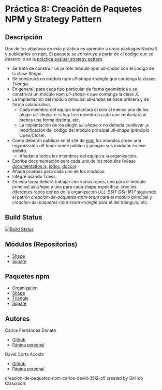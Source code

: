 # Práctica 8: Creación de Paquetes NPM y Strategy Pattern

## Descripción

Uno de los objetivos de esta práctica es aprender a crear packages NodeJS y publicarlos en [npm](https://www.npmjs.com/). El paquete se construye a partir de el código que se desarrolló en la [práctica evaluar strategy pattern](https://casianorodriguezleon.gitbooks.io/ull-esit-1617/content/practicas/practicaevaluastrategypattern.html).

* Se trata de construir un primer módulo npm *ull-shape* con el código de la clase *Shape*.
* Se construirá un módulo npm *ull-shape-triangle* que contenga la clases *Triangle*.
* En general, para cada tipo particular de forma geométrica *x* se construirá un módulo npm *ull-shape-x* que contenga la clase *X*.
* La implantación del módulo principal *ull-shape* se hace primero y de forma colaborativa.
    * Cada miembro del equipo implantará el solo al menos uno de los plugin *ull-shape-x*: si hay tres miembros cada uno implantará al menos una forma distinta, etc.
    * La implantación de los plugin *ull-shape-x* no debería conllevar ,a modificación del código del módulo principal *ull-shape* (principio Open/Close).
* Como deberán publicar en el site de [npm](https://www.npmjs.com/) los módulos creen una organización *ull-team-name* pública y pongan sus módulos en ese ámbito.
    * Añadan a todos los miembros del equipo a la organización.
* Escriba documentación para cada uno de los módulos (Véase [documentation.js](http://documentation.js.org/), [jsdoc](https://www.npmjs.com/package/jsdoc), [docco](http://jashkenas.github.io/docco/)).
* Añada pruebas para cada uno de los módulos.
* Integre usando Travis.
* En esta tarea deberá trabajar con varios repos, uno para el módulo principal *ull-shape* y uno para cada shape específica: cree los diferentes repos dentro de la organización *ULL-ESIT-DSI-1617* siguiendo el patrón *creacion-de-paquetes-npm-team* para el módulo principal y *creacion-de-paquetes-npm-team-triangle* para el del triángulo, etc.

## Build Status

[![Build Status](https://travis-ci.org/ULL-ESIT-DSI-1617/creacion-de-paquetes-npm-carlos-david-35l2-p5-triangle.svg?branch=master)](https://travis-ci.org/ULL-ESIT-DSI-1617/creacion-de-paquetes-npm-carlos-david-35l2-p5-triangle)

## Módulos (Repositorios)

* [Shape](https://github.com/ULL-ESIT-DSI-1617/creacion-de-paquetes-npm-carlos-david-35l2-p5)
* [Square](https://github.com/ULL-ESIT-DSI-1617/creacion-de-paquetes-npm-carlos-david-35l2-p5-square)

## Paquetes npm

* [Organization](https://www.npmjs.com/org/ull-carlos-david)
* [Shape](https://www.npmjs.com/package/@ull-carlos-david/ull-shape)
* [Triangle](https://www.npmjs.com/package/@ull-carlos-david/ull-shape-triangle)
* [Square](https://www.npmjs.com/package/@ull-carlos-david/ull-square)
## Autores

Carlos Fernández Donate
* [Github](https://github.com/charly-poket)
* [Página personal](https://charly-poket.github.io/)


David Dorta Acosta  
* [Github](https://github.com/alu0100851236)
* [Página personal](https://alu0100851236.github.io/)

creacion-de-paquetes-npm-carlos-david-35l2-p5 created by GitHub Classroom
